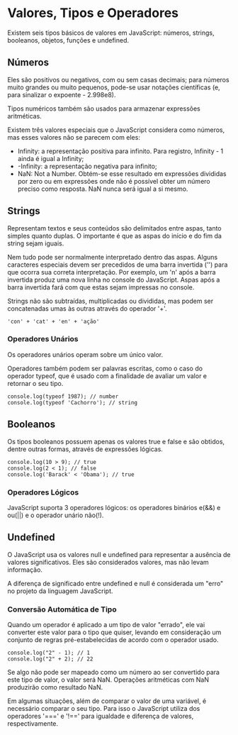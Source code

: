 # Valores, Tipos e Operadores

Existem seis tipos básicos de valores em JavaScript: números, strings, booleanos, objetos, funções e undefined.

## Números

Eles são positivos ou negativos, com ou sem casas decimais; para números muito grandes ou muito pequenos, pode-se usar notações científicas (e, para sinalizar o expoente - 2.998e8).

Tipos numéricos também são usados para armazenar expressões aritméticas.

Existem três valores especiais que o JavaScript considera como números, mas esses valores não se parecem com eles:

* Infinity: a representação positiva para infinito. Para registro, Infinity - 1 ainda é igual a Infinity;
* -Infinity: a representação negativa para infinito;
* NaN: Not a Number. Obtém-se esse resultado em expressões divididas por zero ou em expressões onde não é possível obter um número preciso como resposta. NaN nunca será igual a si mesmo.

## Strings

Representam textos e seus conteúdos são delimitados entre aspas, tanto simples quanto duplas. O importante é que as aspas do início e do fim da string sejam iguais.

Nem tudo pode ser normalmente interpretado dentro das aspas. Alguns caracteres especiais devem ser precedidos de uma barra invertida ('\') para que ocorra sua correta interpretação. Por exemplo, um 'n' após a barra invertida produz uma nova linha no console do JavaScript. Aspas após a barra invertida fará com que estas sejam impressas no console.

Strings não são subtraídas, multiplicadas ou divididas, mas podem ser concatenadas umas às outras através do operador '+'.

    'con' + 'cat' + 'en' + 'ação'

### Operadores Unários

Os operadores unários operam sobre um único valor.

Operadores também podem ser palavras escritas, como o caso do operador typeof, que é usado com a finalidade de avaliar um valor e retornar o seu tipo.

    console.log(typeof 1987); // number
    console.log(typeof 'Cachorro'); // string

## Booleanos

Os tipos booleanos possuem apenas os valores true e false e são obtidos, dentre outras formas, através de expressões lógicas.

    console.log(10 > 9); // true
    console.log(2 < 1); // false
    console.log('Barack' < 'Obama'); // true

### Operadores Lógicos

JavaScript suporta 3 operadores lógicos: os operadores binários e(&&) e ou(||) e o operador unário não(!).

## Undefined

O JavaScript usa os valores null e undefined para representar a ausência de valores significativos. Eles são considerados valores, mas não levam informação.

A diferença de significado entre undefined e null é considerada um "erro" no projeto da linguagem JavaScript.

### Conversão Automática de Tipo

Quando um operador é aplicado a um tipo de valor "errado", ele vai converter este valor para o tipo que quiser, levando em consideração um conjunto de regras pré-estabelecidas de acordo com o operador usado.

    console.log("2" - 1); // 1
    console.log("2" + 2); // 22

Se algo não pode ser mapeado como um número ao ser convertido para este tipo de valor, o valor será NaN. Operações aritméticas com NaN produzirão como resultado NaN.

Em algumas situações, além de comparar o valor de uma variável, é necessário comparar o seu tipo. Para isso o JavaScript utiliza dos operadores '===' e '!==' para igualdade e diferença de valores, respectivamente.